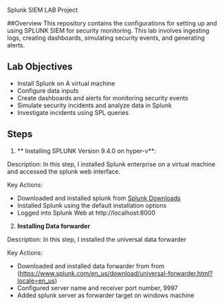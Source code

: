 Splunk SIEM LAB Project 

##Overview 
This repository contains the configurations for setting up and using SPLUNK SIEM for security monitoring. This lab involves ingesting logs, creating dashboards, simulating security events, and generating alerts. 

## Lab Objectives 
- Install Splunk on A virtual machine
- Configure data inputs
- Create dashboards and alerts for monitoring security events
- Simulate security incidents and analyze data in Splunk
- Investigate incidents using SPL queries 


## Steps 

1. ** Installing SPLUNK Version 9.4.0 on hyper-v**:

Description: In this step, I installed Splunk enterprise on a virtual machine and accessed the splunk web interface.

Key Actions: 
- Downloaded and installed splunk from [Splunk Downloads](https://www.splunk.com/en_us/download/splunk-enterprise/thank-you-enterprise.html)
- Installed Splunk using the default installation options
- Logged into Splunk Web at http://localhost:8000

2. **Installing Data forwarder**

Description: In this step, I installed the universal data forwarder 

Key Actions:
- Downloaded and installed data forwarder from from (https://www.splunk.com/en_us/download/universal-forwarder.html?locale=en_us)
- Configured server name and receiver port number, 9997
- Added splunk server as forwarder target on windows machine 

